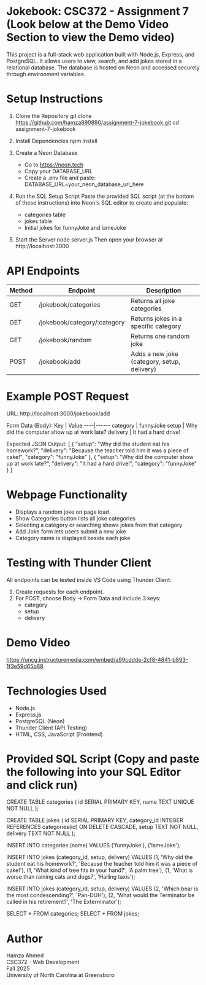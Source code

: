 # Jokebook: CSC372 - Assignment 7 (Look below at the Demo Video Section to view the Demo video)

This project is a full-stack web application built with Node.js, Express, and PostgreSQL. It allows users to view, search, and add jokes stored in a relational database. The database is hosted on Neon and accessed securely through environment variables.    

# Setup Instructions

1. Clone the Repository
   git clone https://github.com/hamza890890/assignment-7-jokebook.git
   cd assignment-7-jokebook

2. Install Dependencies
   npm install

3. Create a Neon Database
   - Go to https://neon.tech
   - Copy your DATABASE_URL
   - Create a .env file and paste:
     DATABASE_URL=your_neon_database_url_here

4. Run the SQL Setup Script
   Paste the provided SQL script (at the bottom of these instructions) into Neon's SQL editor to create and populate: 
   - categories table
   - jokes table
   - Initial jokes for funnyJoke and lameJoke

5. Start the Server
   node server.js
   Then open your browser at http://localhost:3000

# API Endpoints

Method | Endpoint | Description
-------|-----------|-------------
GET | /jokebook/categories | Returns all joke categories
GET | /jokebook/category/:category | Returns jokes in a specific category
GET | /jokebook/random | Returns one random joke
POST | /jokebook/add | Adds a new joke (category, setup, delivery)

# Example POST Request

URL:
http://localhost:3000/jokebook/add

Form Data (Body):
Key | Value
----|------
category | funnyJoke
setup | Why did the computer show up at work late?
delivery | It had a hard drive!

Expected JSON Output:
[
  {
    "setup": "Why did the student eat his homework?",
    "delivery": "Because the teacher told him it was a piece of cake!",
    "category": "funnyJoke"
  },
  {
    "setup": "Why did the computer show up at work late?",
    "delivery": "It had a hard drive!",
    "category": "funnyJoke"
  }
]

# Webpage Functionality
- Displays a random joke on page load
- Show Categories button lists all joke categories
- Selecting a category or searching shows jokes from that category
- Add Joke form lets users submit a new joke
- Category name is displayed beside each joke

# Testing with Thunder Client
All endpoints can be tested inside VS Code using Thunder Client:

1. Create requests for each endpoint.
2. For POST, choose Body → Form Data and include 3 keys:
   - category
   - setup
   - delivery

# Demo Video
https://uncg.instructuremedia.com/embed/a99cddde-2cf8-4841-b893-1f3e59d65b68

# Technologies Used
- Node.js
- Express.js
- PostgreSQL (Neon)
- Thunder Client (API Testing)
- HTML, CSS, JavaScript (Frontend)

# Provided SQL Script (Copy and paste the following into your SQL Editor and click run)

CREATE TABLE categories (
  id SERIAL PRIMARY KEY,
  name TEXT UNIQUE NOT NULL
);

CREATE TABLE jokes (
  id SERIAL PRIMARY KEY,
  category_id INTEGER REFERENCES categories(id) ON DELETE CASCADE,
  setup TEXT NOT NULL,
  delivery TEXT NOT NULL
);

INSERT INTO categories (name) VALUES
('funnyJoke'),
('lameJoke');

INSERT INTO jokes (category_id, setup, delivery) VALUES
(1, 'Why did the student eat his homework?', 'Because the teacher told him it was a piece of cake!'),
(1, 'What kind of tree fits in your hand?', 'A palm tree'),
(1, 'What is worse than raining cats and dogs?', 'Hailing taxis');

INSERT INTO jokes (category_id, setup, delivery) VALUES
(2, 'Which bear is the most condescending?', 'Pan-DUH'),
(2, 'What would the Terminator be called in his retirement?', 'The Exterminator');

SELECT * FROM categories;
SELECT * FROM jokes;

# Author
Hamza Ahmed  
CSC372 - Web Development  
Fall 2025  
University of North Carolina at Greensboro
